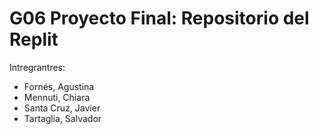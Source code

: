 # G06 Proyecto Final: Repositorio del Replit
Intregrantres:
 * Fornés, Agustina
 * Mennuti, Chiara
 * Santa Cruz, Javier
 * Tartaglia, Salvador
 
